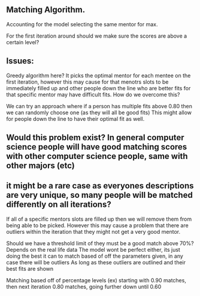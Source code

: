 ## Matching Algorithm.
Accounting for the model selecting the same mentor for max. 

For the first iteration around should we make sure the scores are above a certain level?

## Issues:
Greedy algorithm here? It picks the optimal mentor for each mentee on the first iteration, however this may cause for that menotrs slots to be immediately filled
up and other people down the line who are better fits for that specific mentor may have difficult fits.
How do we overcome this?

We can try an approach where if a person has multiple fits above 0.80 then we can randomly choose one (as they will all be good fits)
This might allow for people down the line to have their optimal fit as well. 

## Would this problem exist? In general computer science people will have good matching scores with other computer science people, same with other majors (etc)
## it might be a rare case as everyones descriptions are very unique, so many people will be matched differently on all iterations?

If all of a specific mentors slots are filled up then we will remove them from being able to be picked. 
However this may cause a problem that there are outliers within the iteration that they might not get a very good mentor.

Should we have a threshold limit of they must be a good match above 70%? Depends on the real life data
The model wont be perfect either, its just doing the best it can to match based of off the parameters given, in any case there will be outliers
As long as these outliers are outlined and their best fits are shown

Matching based off of percentage levels (ex) starting with 0.90 matches, then next iteration 0.80 matches, going further down until 0.60
